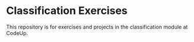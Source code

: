 # Classification Exercises

This repository is for exercises and projects in the classification module at CodeUp.

